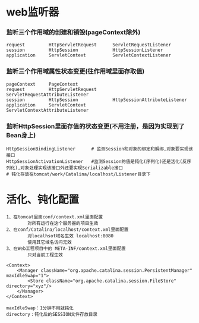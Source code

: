# web监听器

### 监听三个作用域的创建和销毁(pageContext除外)

    request         HttpServletRequest      ServletRequestListener
    session         HttpSession             HttpSessionListener
    application     ServletContext          ServletContextListener
    
### 监听三个作用域属性状态变更(往作用域里面存取值)

    pageContext     PageContext
    request         HttpServletRequest      ServletRequestAttributeListener
    session         HttpSession             HttpSessionAttributeListener
    application     ServletContext          ServletContextAttributeListener

### 监听HttpSession里面存值的状态变更(不用注册，是因为实现到了Bean身上)

    HttpSessionBindingListener      # 监测Session和对象的绑定和解绑,对象要实现该接口 
    HttpSessionActivationListener   #监测Session的值是钝化(序列化)还是活化(反序列化),对象处理实现该接口外还要实现Serializable接口
    # 钝化存放在tomcat/work/Catalina/localhost/Listener目录下
    
# 活化、钝化配置

    1、在tomcat里面conf/context.xml里面配置
            对所有运行在这个服务器的项目生效
    2、在conf/Catalina/localhost/context.xml里面配置
            对localhsot域名生效 localhost:8080
            使用其它域名访问无效
    3、在Web工程项目中的 META-INF/context.xml里面配置
            只对当前工程生效
    
    <Context>
        <Manager className="org.apache.catalina.session.PersistentManager" maxIdleSwap="1">
            <Store className="org.apache.catalina.session.FileStore" directory="xyz"/>
        </Manager>
    </Context>
    
    maxIdleSwap：1分钟不用就钝化
    directory：钝化后的SESSION文件存放目录